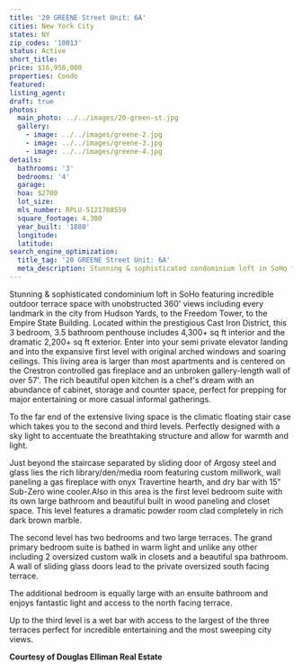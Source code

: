 ```yaml
---
title: '20 GREENE Street Unit: 6A'
cities: New York City
states: NY
zip_codes: '10013'
status: Active
short_title:
price: $16,950,000
properties: Condo
featured:
listing_agent:
draft: true
photos:
  main_photo: ../../images/20-green-st.jpg
  gallery:
    - image: ../../images/greene-2.jpg
    - image: ../../images/greene-3.jpg
    - image: ../../images/greene-4.jpg
details:
  bathrooms: '3'
  bedrooms: '4'
  garage:
  hoa: $2700
  lot_size:
  mls_number: RPLU-5121708559
  square_footage: 4,300
  year_built: '1880'
  longitude:
  latitude:
search_engine_optimization:
  title_tag: '20 GREENE Street Unit: 6A'
  meta_description: Stunning & sophisticated condominium loft in SoHo featuring incredible outdoor terrace space with unobstructed 360' views including every landmark in the city from Hudson Yards, to the Freedom Tower, to the Empire State Building.
---
```

Stunning & sophisticated condominium loft in SoHo featuring incredible outdoor terrace space with unobstructed 360' views including every landmark in the city from Hudson Yards, to the Freedom Tower, to the Empire State Building. Located within the prestigious Cast Iron District, this 3 bedroom, 3.5 bathroom penthouse includes 4,300+ sq ft interior and the dramatic 2,200+ sq ft exterior. Enter into your semi private elevator landing and into the expansive first level with original arched windows and soaring ceilings. This living area is larger than most apartments and is centered on the Crestron controlled gas fireplace and an unbroken gallery-length wall of over 57'. The rich beautiful open kitchen is a chef's dream with an abundance of cabinet, storage and counter space, perfect for prepping for major entertaining or more casual informal gatherings.

To the far end of the extensive living space is the climatic floating stair case which takes you to the second and third levels. Perfectly designed with a sky light to accentuate the breathtaking structure and allow for warmth and light.

Just beyond the staircase separated by sliding door of Argosy steel and glass lies the rich library/den/media room featuring custom millwork, wall paneling a gas fireplace with onyx Travertine hearth, and dry bar with 15" Sub-Zero wine cooler.Also in this area is the first level bedroom suite with its own large bathroom and beautiful built in wood paneling and closet space. This level features a dramatic powder room clad completely in rich dark brown marble.

The second level has two bedrooms and two large terraces. The grand primary bedroom suite is bathed in warm light and unlike any other including 2 oversized custom walk in closets and a beautiful spa bathroom. A wall of sliding glass doors lead to the private oversized south facing terrace.

The additional bedroom is equally large with an ensuite bathroom and enjoys fantastic light and access to the north facing terrace.

Up to the third level is a wet bar with access to the largest of the three terraces perfect for incredible entertaining and the most sweeping city views.

**Courtesy of Douglas Elliman Real Estate**

